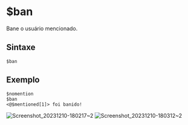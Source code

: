 # $ban
Bane o usuário mencionado.

## Sintaxe
```
$ban
```

## Exemplo
```
$nomention
$ban
<@$mentioned[1]> foi banido!
```

![Screenshot_20231210-180217~2](https://github.com/Kemi-Rawr/bdfd-wiki/assets/111205130/c68cd7f9-922a-47bc-9f26-dc8c72fe10c5)
![Screenshot_20231210-180312~2](https://github.com/Kemi-Rawr/bdfd-wiki/assets/111205130/daf75473-f7f0-4c53-80ab-939f4c8c39e5)
